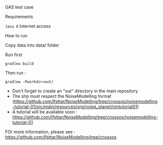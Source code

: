 GAS test case

Requirements

``Java 8``
Internet access

How to run

Copy data into data/ folder

Run first
```shell
gradlew build
```


Then run : 
```shell
gradlew -Pworkdir=out/
```

- Don't forget to create an "out" directory in the main repository
- The shp must respect the NoiseModelling format (https://github.com/Ifsttar/NoiseModelling/tree/cnossos/noisemodelling-tutorial-01/src/main/resources/org/noise_planet/nmtutorial01)
- A tutorial will be available soon :  https://github.com/Ifsttar/NoiseModelling/tree/cnossos/noisemodelling-tutorial-01

FOr more information, please see : https://github.com/Ifsttar/NoiseModelling/tree/cnossos
